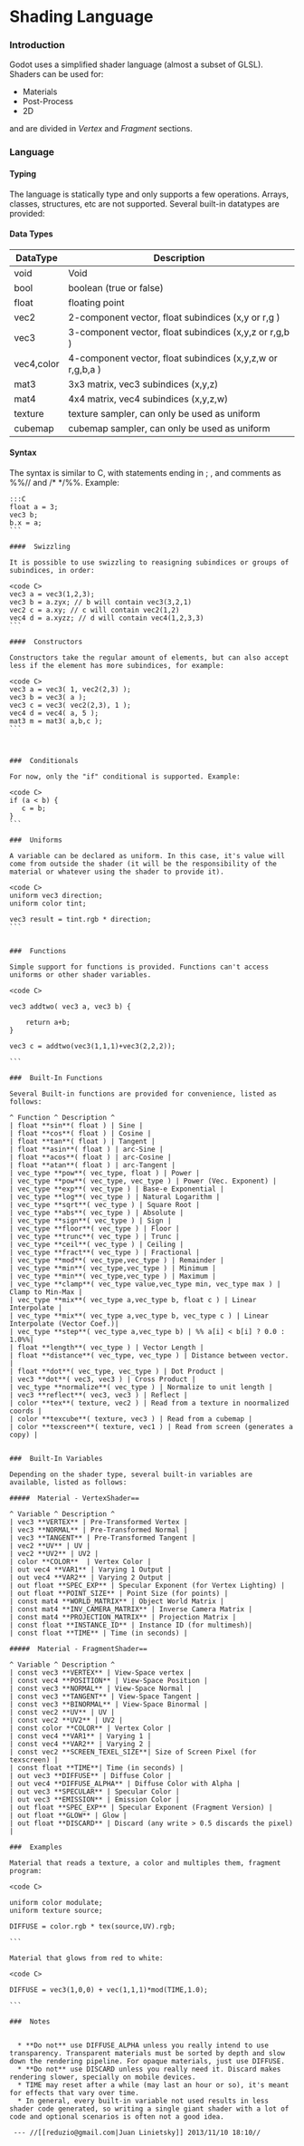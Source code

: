 # Shading Language

### Introduction

Godot uses a simplified shader language (almost a subset of GLSL). Shaders can be used for:

*  Materials
*  Post-Process
*  2D

and are divided in *Vertex* and *Fragment* sections.

### Language

#### Typing

The language is statically type and only supports a few operations. Arrays, classes, structures, etc are not supported. Several built-in datatypes are provided:

#### Data Types

 | DataType   | Description                                                | 
 | --------   | -----------                                                | 
 | void       | Void                                                       | 
 | bool       | boolean (true or false)                                    | 
 | float      | floating point                                             | 
 | vec2       | 2-component vector, float subindices (x,y or r,g )         | 
 | vec3       | 3-component vector, float subindices (x,y,z or r,g,b )     | 
 | vec4,color | 4-component vector, float subindices (x,y,z,w or r,g,b,a ) | 
 | mat3       | 3x3 matrix, vec3 subindices (x,y,z)                        | 
 | mat4       | 4x4 matrix, vec4 subindices (x,y,z,w)                      | 
 | texture    | texture sampler, can only be used as uniform               | 
 | cubemap    | cubemap sampler, can only be used as uniform               | 

#### Syntax

The syntax is similar to C, with statements ending in ; , and comments as %%// and /* */%%.
Example:

	:::C
	float a = 3;
	vec3 b;
	b.x = a;
	```
	
	####  Swizzling
	
	It is possible to use swizzling to reasigning subindices or groups of subindices, in order:
	
	<code C>
	vec3 a = vec3(1,2,3);
	vec3 b = a.zyx; // b will contain vec3(3,2,1)
	vec2 c = a.xy; // c will contain vec2(1,2)
	vec4 d = a.xyzz; // d will contain vec4(1,2,3,3)
	```
	
	####  Constructors
	
	Constructors take the regular amount of elements, but can also accept less if the element has more subindices, for example:
	
	<code C>
	vec3 a = vec3( 1, vec2(2,3) );
	vec3 b = vec3( a );
	vec3 c = vec3( vec2(2,3), 1 );
	vec4 d = vec4( a, 5 );
	mat3 m = mat3( a,b,c );
	```
	
	
	
	###  Conditionals
	
	For now, only the "if" conditional is supported. Example:
	
	<code C>
	if (a < b) {
	   c = b;
	}
	```
	
	###  Uniforms
	
	A variable can be declared as uniform. In this case, it's value will come from outside the shader (it will be the responsibility of the material or whatever using the shader to provide it).
	
	<code C>
	uniform vec3 direction;
	uniform color tint;
	
	vec3 result = tint.rgb * direction;
	```
	
	
	###  Functions
	
	Simple support for functions is provided. Functions can't access uniforms or other shader variables.
	
	<code C>
	
	vec3 addtwo( vec3 a, vec3 b) {
	
	    return a+b;
	}
	
	vec3 c = addtwo(vec3(1,1,1)+vec3(2,2,2));
	
	```
	
	###  Built-In Functions
	
	Several Built-in functions are provided for convenience, listed as follows:
	
	^ Function ^ Description ^
	| float **sin**( float ) | Sine |
	| float **cos**( float ) | Cosine |
	| float **tan**( float ) | Tangent |
	| float **asin**( float ) | arc-Sine |
	| float **acos**( float ) | arc-Cosine |
	| float **atan**( float ) | arc-Tangent |
	| vec_type **pow**( vec_type, float ) | Power |
	| vec_type **pow**( vec_type, vec_type ) | Power (Vec. Exponent) |
	| vec_type **exp**( vec_type ) | Base-e Exponential |
	| vec_type **log**( vec_type ) | Natural Logarithm |
	| vec_type **sqrt**( vec_type ) | Square Root |
	| vec_type **abs**( vec_type ) | Absolute |
	| vec_type **sign**( vec_type ) | Sign |
	| vec_type **floor**( vec_type ) | Floor |
	| vec_type **trunc**( vec_type ) | Trunc |
	| vec_type **ceil**( vec_type ) | Ceiling |
	| vec_type **fract**( vec_type ) | Fractional |
	| vec_type **mod**( vec_type,vec_type ) | Remainder |
	| vec_type **min**( vec_type,vec_type ) | Minimum |
	| vec_type **min**( vec_type,vec_type ) | Maximum |
	| vec_type **clamp**( vec_type value,vec_type min, vec_type max ) | Clamp to Min-Max |
	| vec_type **mix**( vec_type a,vec_type b, float c ) | Linear Interpolate |
	| vec_type **mix**( vec_type a,vec_type b, vec_type c ) | Linear Interpolate (Vector Coef.)|
	| vec_type **step**( vec_type a,vec_type b) | %% a[i] < b[i] ? 0.0 : 1.0%%| 
	| float **length**( vec_type ) | Vector Length |
	| float **distance**( vec_type, vec_type ) | Distance between vector. |
	| float **dot**( vec_type, vec_type ) | Dot Product |
	| vec3 **dot**( vec3, vec3 ) | Cross Product |
	| vec_type **normalize**( vec_type ) | Normalize to unit length |
	| vec3 **reflect**( vec3, vec3 ) | Reflect |
	| color **tex**( texture, vec2 ) | Read from a texture in noormalized coords |
	| color **texcube**( texture, vec3 ) | Read from a cubemap |
	| color **texscreen**( texture, vec1 ) | Read from screen (generates a copy) |
	
	
	###  Built-In Variables
	
	Depending on the shader type, several built-in variables are available, listed as follows:
	
	#####  Material - VertexShader==
	
	^ Variable ^ Description ^
	| vec3 **VERTEX** | Pre-Transformed Vertex | 
	| vec3 **NORMAL** | Pre-Transformed Normal | 
	| vec3 **TANGENT** | Pre-Transformed Tangent | 
	| vec2 **UV** | UV | 
	| vec2 **UV2** | UV2 | 
	| color **COLOR**  | Vertex Color | 
	| out vec4 **VAR1** | Varying 1 Output | 
	| out vec4 **VAR2** | Varying 2 Output | 
	| out float **SPEC_EXP** | Specular Exponent (for Vertex Lighting) | 
	| out float **POINT_SIZE** | Point Size (for points) | 
	| const mat4 **WORLD_MATRIX** | Object World Matrix | 
	| const mat4 **INV_CAMERA_MATRIX** | Inverse Camera Matrix | 
	| const mat4 **PROJECTION_MATRIX** | Projection Matrix | 
	| const float **INSTANCE_ID** | Instance ID (for multimesh)| 
	| const float **TIME** | Time (in seconds) | 
	
	#####  Material - FragmentShader==
	
	^ Variable ^ Description ^
	| const vec3 **VERTEX** | View-Space vertex |
	| const vec4 **POSITION** | View-Space Position |
	| const vec3 **NORMAL** | View-Space Normal |
	| const vec3 **TANGENT** | View-Space Tangent |
	| const vec3 **BINORMAL** | View-Space Binormal |
	| const vec2 **UV** | UV |
	| const vec2 **UV2** | UV2 |
	| const color **COLOR** | Vertex Color |
	| const vec4 **VAR1** | Varying 1 |
	| const vec4 **VAR2** | Varying 2 |
	| const vec2 **SCREEN_TEXEL_SIZE**| Size of Screen Pixel (for texscreen) |
	| const float **TIME**| Time (in seconds) |
	| out vec3 **DIFFUSE** | Diffuse Color |
	| out vec4 **DIFFUSE_ALPHA** | Diffuse Color with Alpha |
	| out vec3 **SPECULAR** | Specular Color |
	| out vec3 **EMISSION** | Emission Color |
	| out float **SPEC_EXP** | Specular Exponent (Fragment Version) |
	| out float **GLOW** | Glow |
	| out float **DISCARD** | Discard (any write > 0.5 discards the pixel) |
	
	###  Examples
	
	Material that reads a texture, a color and multiples them, fragment program:
	
	<code C>
	
	uniform color modulate;
	uniform texture source;
	
	DIFFUSE = color.rgb * tex(source,UV).rgb;
	
	```
	
	Material that glows from red to white:
	
	<code C>
	
	DIFFUSE = vec3(1,0,0) + vec(1,1,1)*mod(TIME,1.0);
	
	```
	
	###  Notes
	

	  * **Do not** use DIFFUSE_ALPHA unless you really intend to use transparency. Transparent materials must be sorted by depth and slow down the rendering pipeline. For opaque materials, just use DIFFUSE.
	  * **Do not** use DISCARD unless you really need it. Discard makes rendering slower, specially on mobile devices.
	  * TIME may reset after a while (may last an hour or so), it's meant for effects that vary over time.
	  * In general, every built-in variable not used results in less shader code generated, so writing a single giant shader with a lot of code and optional scenarios is often not a good idea.
	
	 --- //[[reduzio@gmail.com|Juan Linietsky]] 2013/11/10 18:10//
	
	